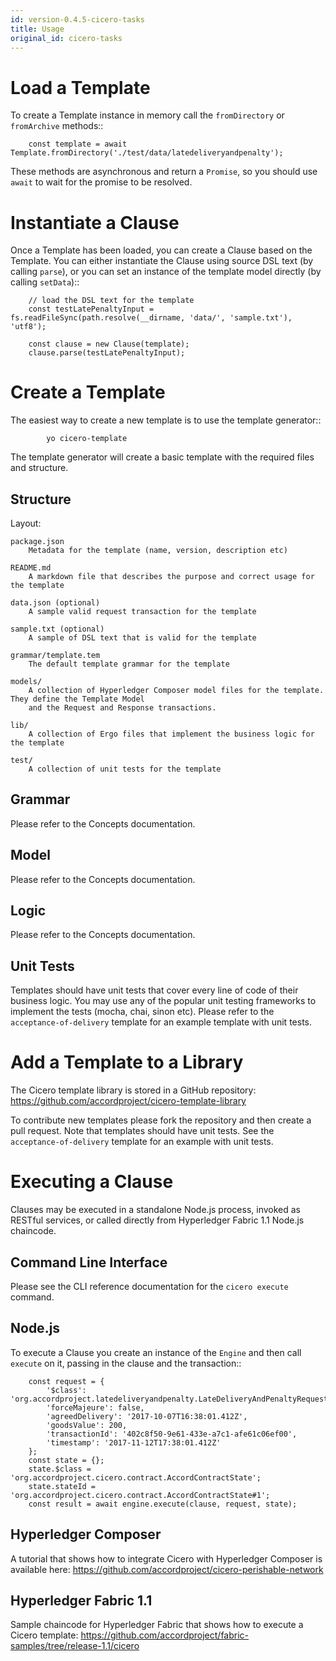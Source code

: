 ```yaml
---
id: version-0.4.5-cicero-tasks
title: Usage
original_id: cicero-tasks
---
```




# Load a Template

To create a Template instance in memory call the `fromDirectory` or `fromArchive` methods::

```
    const template = await Template.fromDirectory('./test/data/latedeliveryandpenalty');
```

These methods are asynchronous and return a `Promise`, so you should use `await` to wait for 
the promise to be resolved.

# Instantiate a Clause

Once a Template has been loaded, you can create a Clause based on the Template. You can either instantiate
the Clause using source DSL text (by calling `parse`), or you can set an instance of the template model 
directly (by calling `setData`)::

```
    // load the DSL text for the template
    const testLatePenaltyInput = fs.readFileSync(path.resolve(__dirname, 'data/', 'sample.txt'), 'utf8');

    const clause = new Clause(template);
    clause.parse(testLatePenaltyInput);
```

# Create a Template

The easiest way to create a new template is to use the template generator::

```
        yo cicero-template
```

The template generator will create a basic template with the required files and structure.

## Structure

Layout:

```
package.json
    Metadata for the template (name, version, description etc)

README.md
    A markdown file that describes the purpose and correct usage for the template

data.json (optional)
    A sample valid request transaction for the template

sample.txt (optional)
    A sample of DSL text that is valid for the template

grammar/template.tem
    The default template grammar for the template

models/
    A collection of Hyperledger Composer model files for the template. They define the Template Model
    and the Request and Response transactions.

lib/
    A collection of Ergo files that implement the business logic for the template

test/
    A collection of unit tests for the template
```

## Grammar

Please refer to the Concepts documentation.

## Model

Please refer to the Concepts documentation.

## Logic

Please refer to the Concepts documentation.

## Unit Tests

Templates should have unit tests that cover every line of code of their business logic. You may use any of the
popular unit testing frameworks to implement the tests (mocha, chai, sinon etc). Please refer to the
``acceptance-of-delivery`` template for an example template with unit tests.

# Add a Template to a Library

The Cicero template library is stored in a GitHub repository: https://github.com/accordproject/cicero-template-library

To contribute new templates please fork the repository and then create a pull request. Note that templates
should have unit tests. See the ``acceptance-of-delivery`` template for an example with unit tests.

# Executing a Clause

Clauses may be executed in a standalone Node.js process, invoked as RESTful services, or called 
directly from Hyperledger Fabric 1.1 Node.js chaincode.

## Command Line Interface

Please see the CLI reference documentation for the ``cicero execute`` command.

## Node.js

To execute a Clause you create an instance of the ``Engine`` and then call ``execute`` on it, passing in the
clause and the transaction::

```
    const request = {
        '$class': 'org.accordproject.latedeliveryandpenalty.LateDeliveryAndPenaltyRequest',
        'forceMajeure': false,
        'agreedDelivery': '2017-10-07T16:38:01.412Z',
        'goodsValue': 200,
        'transactionId': '402c8f50-9e61-433e-a7c1-afe61c06ef00',
        'timestamp': '2017-11-12T17:38:01.412Z'
    };
    const state = {};
    state.$class = 'org.accordproject.cicero.contract.AccordContractState';
    state.stateId = 'org.accordproject.cicero.contract.AccordContractState#1';
    const result = await engine.execute(clause, request, state);
```

## Hyperledger Composer

A tutorial that shows how to integrate Cicero with Hyperledger Composer is available here:
https://github.com/accordproject/cicero-perishable-network

## Hyperledger Fabric 1.1

Sample chaincode for Hyperledger Fabric that shows how to execute a Cicero template:
https://github.com/accordproject/fabric-samples/tree/release-1.1/cicero